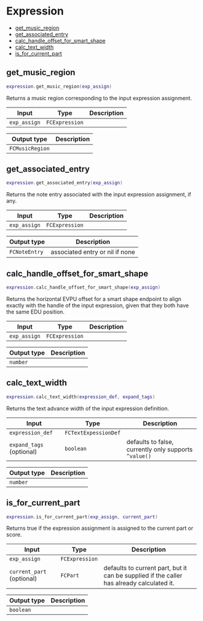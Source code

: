 # Expression

- [get_music_region](#get_music_region)
- [get_associated_entry](#get_associated_entry)
- [calc_handle_offset_for_smart_shape](#calc_handle_offset_for_smart_shape)
- [calc_text_width](#calc_text_width)
- [is_for_current_part](#is_for_current_part)

## get_music_region

```lua
expression.get_music_region(exp_assign)
```

Returns a music region corresponding to the input expression assignment.

| Input | Type | Description |
| --- | --- | --- |
| `exp_assign` | `FCExpression` |  |

| Output type | Description |
| --- | --- |
| `FCMusicRegion` |  |

## get_associated_entry

```lua
expression.get_associated_entry(exp_assign)
```

Returns the note entry associated with the input expression assignment, if any.

| Input | Type | Description |
| --- | --- | --- |
| `exp_assign` | `FCExpression` |  |

| Output type | Description |
| --- | --- |
| `FCNoteEntry` | associated entry or nil if none |

## calc_handle_offset_for_smart_shape

```lua
expression.calc_handle_offset_for_smart_shape(exp_assign)
```

Returns the horizontal EVPU offset for a smart shape endpoint to align exactly with the handle of the input expression, given that they both have the same EDU position.

| Input | Type | Description |
| --- | --- | --- |
| `exp_assign` | `FCExpression` |  |

| Output type | Description |
| --- | --- |
| `number` |  |

## calc_text_width

```lua
expression.calc_text_width(expression_def, expand_tags)
```

Returns the text advance width of the input expression definition.

| Input | Type | Description |
| --- | --- | --- |
| `expression_def` | `FCTextExpessionDef` |  |
| `expand_tags` (optional) | `boolean` | defaults to false, currently only supports `^value()` |

| Output type | Description |
| --- | --- |
| `number` |  |

## is_for_current_part

```lua
expression.is_for_current_part(exp_assign, current_part)
```

Returns true if the expression assignment is assigned to the current part or score.

| Input | Type | Description |
| --- | --- | --- |
| `exp_assign` | `FCExpression` |  |
| `current_part` (optional) | `FCPart` | defaults to current part, but it can be supplied if the caller has already calculated it. |

| Output type | Description |
| --- | --- |
| `boolean` |  |
